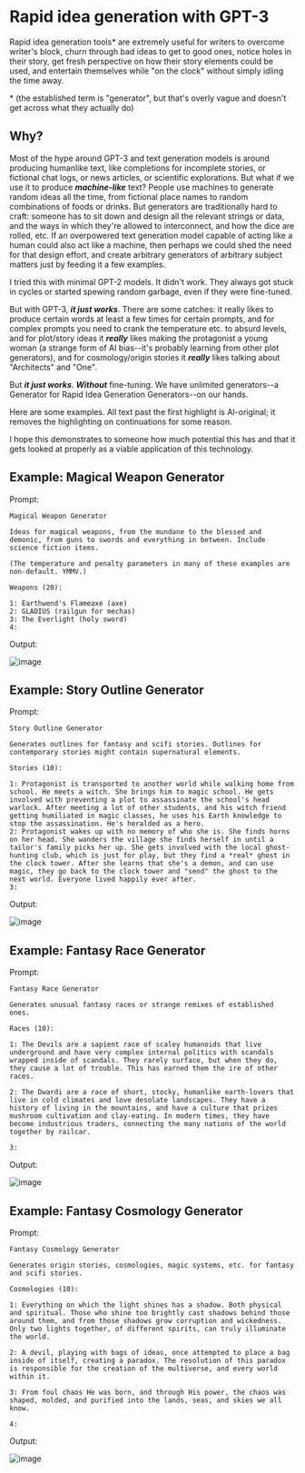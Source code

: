 # Rapid idea generation with GPT-3

Rapid idea generation tools* are extremely useful for writers to overcome writer's block, churn through bad ideas to get to good ones, notice holes in their story, get fresh perspective on how their story elements could be used, and entertain themselves while "on the clock" without simply idling the time away.

\* (the established term is "generator", but that's overly vague and doesn't get across what they actually do)

## Why?

Most of the hype around GPT-3 and text generation models is around producing humanlike text, like completions for incomplete stories, or fictional chat logs, or news articles, or scientific explorations. But what if we use it to produce ***machine-like*** text? People use machines to generate random ideas all the time, from fictional place names to random combinations of foods or drinks. But generators are traditionally hard to craft: someone has to sit down and design all the relevant strings or data, and the ways in which they're allowed to interconnect, and how the dice are rolled, etc. If an overpowered text generation model capable of acting like a human could also act like a machine, then perhaps we could shed the need for that design effort, and create arbitrary generators of arbitrary subject matters just by feeding it a few examples.

I tried this with minimal GPT-2 models. It didn't work. They always got stuck in cycles or started spewing random garbage, even if they were fine-tuned.

But with GPT-3, ***it just works***. There are some catches: it really likes to produce certain words at least a few times for certain prompts, and for complex prompts you need to crank the temperature etc. to absurd levels, and for plot/story ideas it ***really*** likes making the protagonist a young woman (a strange form of AI bias--it's probably learning from other plot generators), and for cosmology/origin stories it ***really*** likes talking about "Architects" and "One".

But ***it just works***. ***Without*** fine-tuning. We have unlimited generators--a Generator for Rapid Idea Generation Generators--on our hands.

Here are some examples. All text past the first highlight is AI-original; it removes the highlighting on continuations for some reason.

I hope this demonstrates to someone how much potential this has and that it gets looked at properly as a viable application of this technology.

## Example: Magical Weapon Generator

Prompt:

```
Magical Weapon Generator

Ideas for magical weapons, from the mundane to the blessed and demonic, from guns to swords and everything in between. Include science fiction items.

(The temperature and penalty parameters in many of these examples are non-default. YMMV.)

Weapons (20):

1: Earthwend's Flameaxe (axe)
2: GLADIUS (railgun for mechas)
3: The Everlight (holy sword)
4:
```

Output:

![image](https://user-images.githubusercontent.com/585488/174666573-a15ddf86-f4cf-41e9-9a99-b0cf901b0cac.png)

## Example: Story Outline Generator

Prompt:

```
Story Outline Generator

Generates outlines for fantasy and scifi stories. Outlines for contemporary stories might contain supernatural elements.

Stories (10):

1: Protagonist is transported to another world while walking home from school. He meets a witch. She brings him to magic school. He gets involved with preventing a plot to assassinate the school's head warlock. After meeting a lot of other students, and his witch friend getting humiliated in magic classes, he uses his Earth knowledge to stop the assassination. He's heralded as a hero.
2: Protagonist wakes up with no memory of who she is. She finds horns on her head. She wanders the village she finds herself in until a tailor's family picks her up. She gets involved with the local ghost-hunting club, which is just for play, but they find a *real* ghost in the clock tower. After she learns that she's a demon, and can use magic, they go back to the clock tower and "send" the ghost to the next world. Everyone lived happily ever after.
3:
```

Output:

![image](https://user-images.githubusercontent.com/585488/174667202-42bad10c-119c-4a73-b96d-3a57f65fb77a.png)

## Example: Fantasy Race Generator

Prompt:

```
Fantasy Race Generator

Generates unusual fantasy races or strange remixes of established ones.

Races (10):

1: The Devils are a sapient race of scaley humanoids that live underground and have very complex internal politics with scandals wrapped inside of scandals. They rarely surface, but when they do, they cause a lot of trouble. This has earned them the ire of other races.

2: The Dwardi are a race of short, stocky, humanlike earth-lovers that live in cold climates and love desolate landscapes. They have a history of living in the mountains, and have a culture that prizes mushroom cultivation and clay-eating. In modern times, they have become industrious traders, connecting the many nations of the world together by railcar.

3:
```

Output:

![image](https://user-images.githubusercontent.com/585488/174667942-1eeb8cee-31af-458f-905b-105d1c728fe8.png)

## Example: Fantasy Cosmology Generator

Prompt:

```
Fantasy Cosmology Generator

Generates origin stories, cosmologies, magic systems, etc. for fantasy and scifi stories.

Cosmologies (10):

1: Everything on which the light shines has a shadow. Both physical and spiritual. Those who shine too brightly cast shadows behind those around them, and from those shadows grow corruption and wickedness. Only two lights together, of different spirits, can truly illuminate the world.

2: A devil, playing with bags of ideas, once attempted to place a bag inside of itself, creating a paradox. The resolution of this paradox is responsible for the creation of the multiverse, and every world within it.

3: From foul chaos He was born, and through His power, the chaos was shaped, molded, and purified into the lands, seas, and skies we all know.

4:
```

Output:

![image](https://user-images.githubusercontent.com/585488/174668577-ec77fa6e-1f58-44b1-b6bb-f04db303908b.png)

